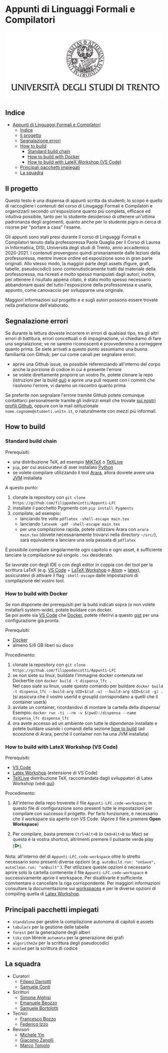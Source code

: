# Appunti di Linguaggi Formali e Compilatori

![logo](src/chapters/titlepage/images/logo-unitn.png)

## Indice

-   [Appunti di Linguaggi Formali e Compilatori](#appunti-di-linguaggi-formali-e-compilatori)
    -   [Indice](#indice)
    -   [Il progetto](#il-progetto)
    -   [Segnalazione errori](#segnalazione-errori)
    -   [How to build](#how-to-build)
        -   [Standard build chain](#standard-build-chain)
        -   [How to build with Docker](#how-to-build-with-docker)
        -   [How to build with LateX Workshop (VS Code)](#how-to-build-with-latex-workshop-vs-code)
    -   [Principali pacchetti impiegati](#principali-pacchetti-impiegati)
    -   [La squadra](#la-squadra)

## Il progetto

Questo testo è una dispensa di appunti scritta da studenti; lo scopo è quello di raccogliere i contenuti del corso di Linugaggi Formali e Compilatori e organizzarli secondo un'esposizione quanto più completa, efficace ed intuitiva possibile, tanto per lo studente desideroso di ottenere un'ottima padronanza degli argomenti, quanto anche per lo studente pigro in cerca di risorse per "portare a casa" l'esame.

Gli appunti sono stati presi durante il corso di Linguaggi Formali e Compilatori tenuto dalla professoressa Paola Quaglia per il Corso di Laurea in Informatica, DISI, Università degli studi di Trento, anno accademico 2020-2021. I contenuti provengono quindi primariamente dalle lezioni della professoressa, mentre invece ordine ed esposizione sono in gran parte originali. Allo stesso modo, la maggior parte degli assets (figure, grafi, tabelle, pseudocodici) sono contenutisticamente tratti dal materiale della professoressa, ma ricreati e molto spesso manipolati dagli autori; inoltre, per ottenere il risultato appena citato, è stato molto spesso necessario abbandonare quasi del tutto l'esposizione della professoressa e usarla, appunto, come canovaccio per svilupparne una originale.

Maggiori informazioni sul progetto e e sugli autori possono essere trovate nella prefazione dell'elaborato.

## Segnalazione errori

Se durante la lettura doveste incorrere in errori di qualsiasi tipo, tra gli altri errori di battitura, errori concettuali o di impaginazione, vi chiediamo di fare una segnalazione; ve ne saremo riconoscenti e provvederemo a correggere quanto prima. Se siete arrivati a questo punto assumiamo una buona familiarità con Github, per cui come canali per segnalare errori:

-   aprire una Github issue, se possibile referenziando all'interno del corpo anche la porzione di codice in cui è presente l'errore
-   se volete direttamente proporre un vostro fix, potete clonare la repo (istruzioni per la build [qui](#how-to-build)) e aprire una pull request con i commit che risolvono l'errore, vi daremo un riscontro quanto prima

Se preferite non segnalare l'errore tramite Github potete comunque contattarci personalmente tramite gli indirizzi email che trovate [sui nostri profili Github](#la-squadra), oppure con la mail istituzionale `nome.cognome@studenti.unitn.it`, o naturalmente con mezzi più informali.

## How to build

### Standard build chain

Prerequisiti:

-   una distribuzione TeX, ad esempio [MiKTeX](https://miktex.org/) o [TeXLive](http://tug.org/texlive/)
-   `pip`, per cui assicuratevi di aver installato [Python](https://www.python.org/)
-   se volete compilare utilizzando il tool [Arara](https://gitlab.com/islandoftex/arara/), allora dovrete avere una [JVM](https://www.java.com/) installata

A questo punto:

1. clonate la repository con `git clone https://github.com/filippodaniotti/Appunti-LFC`
2. installate il pacchetto Pygments con `pip install Pygments`
3. compilate, ad esempio:
    - lanciando tre volte `pdflatex -shell-escape main.tex`
    - lanciando `latexmk -pdf -shell-escape main.tex`
    - per una compilazione rapida, potete utilizzare Arara con `arara main.tex` (dovete necessariamente trovarvi nella directory `~/src/`), sarà equivalente a lanciare una sola passata di `pdflatex`

È possibile compilare singolarmente ogni capitolo e ogni asset, è sufficiente lanciare la compilazione sul singolo `.tex` desiderato.

Se lavorate con degli IDE o con degli editor in coppia con dei tool per la scrittura LaTeX (e.g. [VS Code](https://code.visualstudio.com) + [LaTeX Workshop](https://marketplace.visualstudio.com/items?itemName=James-Yu.latex-workshop) o [Atom](https://atom.io) + [latex](https://atom.io/packages/latex)), assicuratevi di attivare il flag `-shell-escape` dalle impostazioni di compilazione del vostro tool.

### How to build with Docker

Se non disponete dei prerequisiti per la build indicati sopra (o non volete installarli system-wide), potete
buildare con docker.  
Se poi avete sia [VS Code](https://code.visualstudio.com) che [Docker](https://www.docker.com/), potete riferirvi a questo [gist](https://gist.github.com/civts/234f4e7be7d13df676937996f4d4f45c) per una configurazione già pronta.

Prerequisiti:

-   [Docker](https://www.docker.com/)
-   almeno 5/6 GB liberi su disco

Procedimento:

1. clonate la repository con `git clone https://github.com/filippodaniotti/Appunti-LFC`
2. se non siete su linux, buildate l'immagine docker contenuta nel Dockerfile con `docker build -t dispensa_lfc .`  
   Nel caso siate su linux, usate questo comando per buildare `docker build -t dispensa_lfc --build-arg UID=$(id -u) --build-arg GID=$(id -g) .` (si assicura che il vostro userId e groupId corrispondano a quelli che il container userà)
3. avviate un container, ricordandovi di montare la cartella della dispensa/
   Esempio: `docker run -ti --rm -v $(pwd):/dispensa --name dispensa_lfc dispensa_lfc`
4. ora avete accesso ad un ambiente con tutte le dipendenze installate e potete buildare usando i comandi della sezione [how to build](#How-to-build) (ad eccezione di Arara, perché il container non ha una JVM installata)

### How to build with LateX Workshop (VS Code)

Prerequisiti:

-   [VS Code](https://code.visualstudio.com)
-   [Latex Workshop](https://marketplace.visualstudio.com/items?itemName=James-Yu.latex-workshop) (estensione di VS Code)
-   [TeXLive](http://tug.org/texlive/) distribuzione TeX, raccomandata dagli sviluppatori di Latex Workshop (vedi [qui](https://github.com/James-Yu/LaTeX-Workshop/wiki/Install#requirements))

Procedimento:

1. All'interno della repo troverete il file `Appunti-LFC.code-workspace`; in questo file di configurazione sono presenti tutte le impostazioni per compilare con successo il progetto. Per farlo funzionare, è necessario che il workspace sia aperto con VS Code. (Aprire il file e premere **Open Workspace**)

2. Per compilare, basta premere `Ctrl+Alt+B` (o `Cmd+Alt+B` su Mac) se questa è la vostra shortcut, altrimenti premere il pulsante verde play (<span style="color:green;font-weight:700;font-size:20px">⊳</span>).

Nota: all'interno del di `Appunti-LFC.code-workspace` oltre lo stretto necessario sono presenti diverse opzioni (e.g. `autoBuild.run: "onSave", autoClean.run: "onBuilt"` ).
Per utilizzare queste opzioni è necessario aprire solo la cartella contenente il file `Appunti-LFC.code-workspace` e successivamente aprire il workspace.
Per disattivarle è sufficiente commentare o cancellare la riga corrispondente.
Per maggiori informazioni consultare la documentazione sui [workspaces](https://code.visualstudio.com/docs/editor/multi-root-workspaces) e per le diverse opzioni di compiling quella di [Latex Workshop](https://github.com/James-Yu/LaTeX-Workshop/wiki/Compile).

## Principali pacchetti impiegati

-   `standalone` per gestire la compilazione autonoma di capitoli e assets
-   `tabularx` per la gestione delle tabelle
-   `forest` per la generazione degli alberi
-   `tikz` con librerie `automata` per la generazione dei grafi
-   `algorithm2e` per la scrittura degli pseudocodici
-   `minted` per la scrittura di codice

## La squadra

-   Curatori
    -   [Filippo Daniotti](https://github.com/filippodaniotti)
    -   [Samuele Conti](https://github.com/samaretas)
-   Scrittori
    -   [Simone Alghisi](https://github.com/Simone-Alghisi)
    -   [Emanuele Beozzo](https://github.com/emanuelebeozzo)
    -   [Samuele Bortolotti](https://github.com/samuelebortolotti)
-   Tecnici
    -   [Francesco Bozzo](https://github.com/FrancescoBozzo)
    -   [Federico Izzo](https://github.com/fedeizzo)
-   Revisori
    -   [Michele Yin](https://github.com/BigEmperor26)
    -   [Giacomo Zanolli](https://github.com/civts)
    -   [Marco Toniolo](https://github.com/Toniolo-Marco)

